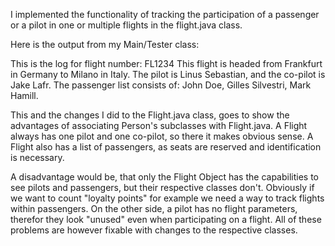 I implemented the functionality of tracking the participation of a passenger or a pilot in one or multiple flights in the flight.java class. 

Here is the output from my Main/Tester class: 

This is the log for flight number: FL1234
This flight is headed from Frankfurt in Germany to Milano in Italy.
The pilot is Linus Sebastian, and the co-pilot is Jake Lafr.
The passenger list consists of: John Doe, Gilles Silvestri, Mark Hamill.

This and the changes I did to the Flight.java class, goes to show the advantages of associating Person's subclasses with Flight.java.
A Flight always has one pilot and one co-pilot, so there it makes obvious sense.
A Flight also has a list of passengers, as seats are reserved and identification is necessary.

A disadvantage would be, that only the Flight Object has the capabilities to see pilots and passengers, but their respective classes don't. Obviously if we want to count "loyalty points" for example
we need a way to track flights within passengers. On the other side, a pilot has no flight parameters, therefor they look "unused" even when participating on a flight. 
All of these problems are however fixable with changes to the respective classes. 